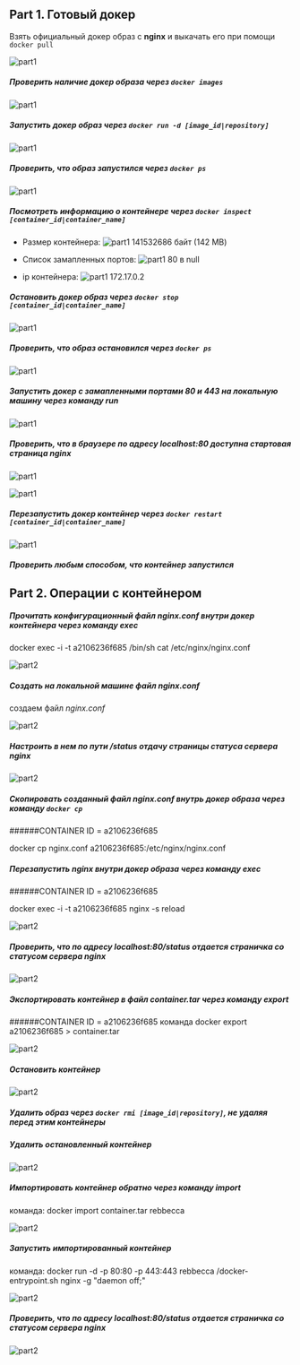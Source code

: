 ## Part 1. Готовый докер

Взять официальный докер образ с **nginx** и выкачать его при помощи `docker pull`

![part1](image/01/1.1.png)

##### Проверить наличие докер образа через `docker images`

![part1](image/01/1.2.png)

##### Запустить докер образ через `docker run -d [image_id|repository]`

![part1](image/01/1.3.png)

##### Проверить, что образ запустился через `docker ps`

![part1](image/01/1.4.png)

##### Посмотреть информацию о контейнере через `docker inspect [container_id|container_name]`

- Размер контейнера:
![part1](image/01/1.5.1.png)
 141532686 байт (142 MB)

- Список замапленных портов: 
![part1](image/01/1.5.3.png)
80 в null

- ip контейнера: 
![part1](image/01/1.5.2.png)
172.17.0.2

##### Остановить докер образ через `docker stop [container_id|container_name]`

![part1](image/01/1.6.png)

##### Проверить, что образ остановился через `docker ps`

![part1](image/01/1.7.png)

##### Запустить докер с замапленными портами 80 и 443 на локальную машину через команду *run*

![part1](image/01/1.8.png)

##### Проверить, что в браузере по адресу *localhost:80* доступна стартовая страница **nginx**

![part1](image/01/1.10.png)

![part1](image/01/1.10.1.png)

##### Перезапустить докер контейнер через `docker restart [container_id|container_name]`

![part1](image/01/1.11.png)

##### Проверить любым способом, что контейнер запустился

## Part 2. Операции с контейнером

##### Прочитать конфигурационный файл *nginx.conf* внутри докер контейнера через команду *exec*

docker exec -i -t a2106236f685 /bin/sh
cat /etc/nginx/nginx.conf 

![part2](image/02/2.1.png)

##### Создать на локальной машине файл *nginx.conf*

создаем файл *nginx.conf*

![part2](image/02/2.3.1.png)

##### Настроить в нем по пути */status* отдачу страницы статуса сервера **nginx**

![part2](image/02/2.3.2.png)

##### Скопировать созданный файл *nginx.conf* внутрь докер образа через команду `docker cp`
######CONTAINER ID = a2106236f685

docker cp nginx.conf a2106236f685:/etc/nginx/nginx.conf

##### Перезапустить **nginx** внутри докер образа через команду *exec*
######CONTAINER ID = a2106236f685

docker exec -i -t a2106236f685 nginx -s reload

![part2](image/02/2.4.png)

##### Проверить, что по адресу *localhost:80/status* отдается страничка со статусом сервера **nginx**

![part2](image/02/2.5.png)

##### Экспортировать контейнер в файл *container.tar* через команду *export*

######CONTAINER ID = a2106236f685
команда docker export a2106236f685 > container.tar 

![part2](image/02/2.6.png)

##### Остановить контейнер

![part2](image/02/2.7.png)

##### Удалить образ через `docker rmi [image_id|repository]`, не удаляя перед этим контейнеры
##### Удалить остановленный контейнер

![part2](image/02/2.8.png)

##### Импортировать контейнер обратно через команду *import*

команда: docker import container.tar rebbecca

![part2](image/02/2.9.png)

##### Запустить импортированный контейнер

команда: docker run -d -p 80:80 -p 443:443 rebbecca /docker-entrypoint.sh nginx -g "daemon off;"

![part2](image/02/2.10.png)

##### Проверить, что по адресу *localhost:80/status* отдается страничка со статусом сервера **nginx**

![part2](image/02/2.11.png)
